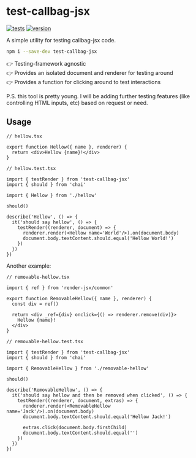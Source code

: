 # test-callbag-jsx

[![tests](https://img.shields.io/github/workflow/status/loreanvictor/test-callbag-jsx/Run%20Tests?label=tests&logo=mocha&logoColor=green&style=flat-square)](https://github.com/loreanvictor/test-callbag-jsx/actions?query=workflow%3A%22Run+Tests%22)
[![version](https://img.shields.io/npm/v/test-callbag-jsx?logo=npm&style=flat-square)](https://www.npmjs.com/package/test-callbag-jsx)

A simple utility for testing callbag-jsx code.

```bash
npm i --save-dev test-callbag-jsx
```

👉 Testing-framework agnostic \
👉 Provides an isolated document and renderer for testing around \
👉 Provides a function for clicking around to test interactions

P.S. this tool is pretty young. I will be adding further testing features (like controlling HTML inputs,
etc) based on request or need.

## Usage

```tsx
// hellow.tsx

export function Hellow({ name }, renderer) {
  return <div>Hellow {name}!</div>
}
```
```tsx
// hellow.test.tsx

import { testRender } from 'test-callbag-jsx'
import { should } from 'chai'

import { Hellow } from './hellow'

should()

describe('Hellow', () => {
  it('should say hellow', () => {
    testRender((renderer, document) => {
      renderer.render(<Hellow name='World'/>).on(document.body)
      document.body.textContent.should.equal('Hellow World!')
    })
  })
})
```

Another example:

```tsx
// removable-hellow.tsx

import { ref } from 'render-jsx/common'

export function RemovableHellow({ name }, renderer) {
  const div = ref()

  return <div _ref={div} onclick={() => renderer.remove(div)}>
    Hellow {name}!
  </div>
}
```
```tsx
// removable-hellow.test.tsx

import { testRender } from 'test-callbag-jsx'
import { should } from 'chai'

import { RemovableHellow } from './removable-hellow'

should()

describe('RemovableHellow', () => {
  it('should say hellow and then be removed when clicked', () => {
    testRender((renderer, document, extras) => {
      renderer.render(<RemovableHellow name='Jack'/>).on(document.body)
      document.body.textContent.should.equal('Hellow Jack!')

      extras.click(document.body.firstChild)
      document.body.textContent.should.equal('')
    })
  })
})
```
